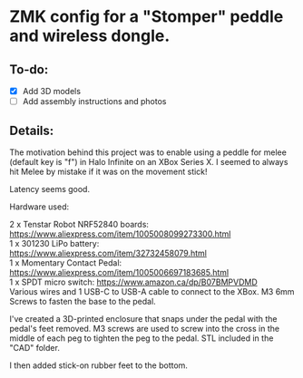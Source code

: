 # ZMK config for a "Stomper" peddle and wireless dongle.

## To-do:
- [X] Add 3D models
- [ ] Add assembly instructions and photos

## Details:

The motivation behind this project was to enable using a peddle for melee (default key is "f") in Halo Infinite on an XBox Series X.  I seemed to always hit Melee by mistake if it was on the movement stick!

Latency seems good.

Hardware used:

2 x Tenstar Robot NRF52840 boards: https://www.aliexpress.com/item/1005008099273300.html<br/>
1 x 301230 LiPo battery:  https://www.aliexpress.com/item/32732458079.html<br/>
1 x Momentary Contact Pedal:  https://www.aliexpress.com/item/1005006697183685.html<br/>
1 x SPDT micro switch:  https://www.amazon.ca/dp/B07BMPVDMD<br/>
Various wires and 1 USB-C to USB-A cable to connect to the XBox.
M3 6mm Screws to fasten the base to the pedal.

I've created a 3D-printed enclosure that snaps under the pedal with the pedal's feet removed.  M3 screws are used to screw into the cross in the middle of each peg to tighten the peg to the pedal. 
STL included in the "CAD" folder.

I then added stick-on rubber feet to the bottom.
